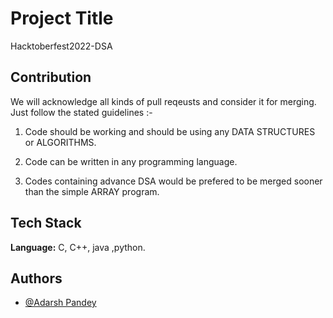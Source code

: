 
# Project Title

Hacktoberfest2022-DSA



## Contribution

We will acknowledge all kinds of pull reqeusts and consider it for 
merging. Just follow the stated guidelines :- 

1. Code should be working and should be using any DATA STRUCTURES or ALGORITHMS.

2. Code can be written in any programming language.

3. Codes containing advance DSA would be prefered to be merged sooner than the simple ARRAY program.


## Tech Stack

**Language:** C, C++, java ,python.





    
## Authors

- [@Adarsh Pandey](https://github.com/adarshpand3y)

